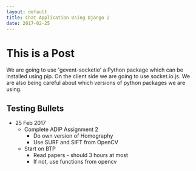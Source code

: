 ```yaml
---
layout: default
title: Chat Application Using Django 2
date: 2017-02-25
---
```

# [](#top2)This is a Post

We are going to use 'gevent-socketio' a Python package which can be installed using pip. On the client side we are going to use socket.io.js. We are also being careful about which versions of python packages we are using.

## [](#bullets)Testing Bullets

- 25 Feb 2017
  - Complete ADIP Assignment 2
    - Do own version of Homography
    - Use SURF and SIFT from OpenCV
  - Start on BTP
    - Read papers - should 3 hours at most
    - If not, use functions from opencv